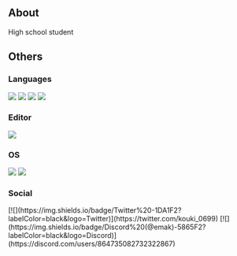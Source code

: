 ## About
<p>High school student</p>

## Others
### Languages
<p>
  <img src="https://img.shields.io/badge/-HTML5-black.svg?logo=html5&style=popout">
  <img src="https://img.shields.io/badge/-CSS3-1572B6.svg?logo=css3&style=popout">
  <img src="https://img.shields.io/badge/-JavaScript-black.svg?logo=javascript&style=popout">
  <img src="https://img.shields.io/badge/-Python-FFFF00.svg?logo=python&style=popout">
</p>

### Editor
<img src="https://img.shields.io/badge/-Visual%20Studio%20Code-007ACC.svg?logo=visual-studio-code&style=popout">

### OS
<p>
  <img src="https://img.shields.io/badge/-Windows-0078D4.svg?logo=windows&style=popout">
  <img src="https://img.shields.io/badge/-IOS-000000.svg?logo=apple&style=popout">
</p>

### Social
<p>
 [![](https://img.shields.io/badge/Twitter%20-1DA1F2?labelColor=black&logo=Twitter)](https://twitter.com/kouki_0699)
[![](https://img.shields.io/badge/Discord%20(@emak)-5865F2?labelColor=black&logo=Discord)](https://discord.com/users/864735082732322867) 
</p>

